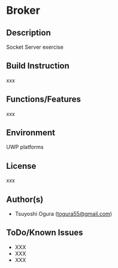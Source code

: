 # Broker
## Description
Socket Server exercise  
## Build Instruction
xxx  
## Functions/Features
xxx  
## Environment
UWP platforms  
## License
xxx  
## Author(s)
* Tsuyoshi Ogura (togura55@gmail.com)  
## ToDo/Known Issues
* XXX  
* XXX  
* XXX  
